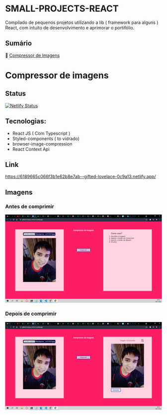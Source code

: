 # SMALL-PROJECTS-REACT
Compilado de pequenos projetos utilizando a lib ( framework para alguns ) React, com intuito de desenvolvimento e aprimorar o portifólio.
## Sumário
:small_blue_diamond: [Compressor de Imagens](#compressor-de-imagens)


# Compressor de imagens 
## Status
[![Netlify Status](https://api.netlify.com/api/v1/badges/facf3069-0d61-44ff-96f7-ee3da2233b83/deploy-status)](https://app.netlify.com/sites/gifted-lovelace-0c9a13/deploys)

## Tecnologias:
- React JS  ( Com Typescript )
- Styled-components ( to vidrado)
- browser-image-compression
- React Context Api 

## Link
https://6189665c066f3b1e62b8e7ab--gifted-lovelace-0c9a13.netlify.app/

## Imagens
###                                                           Antes de comprimir
![Alt text](screenshots/compressor/imagem1.PNG?raw=true "Title")
###                                                           Depois de comprimir
![Alt text](screenshots/compressor/imagem2.PNG?raw=true "Title")



